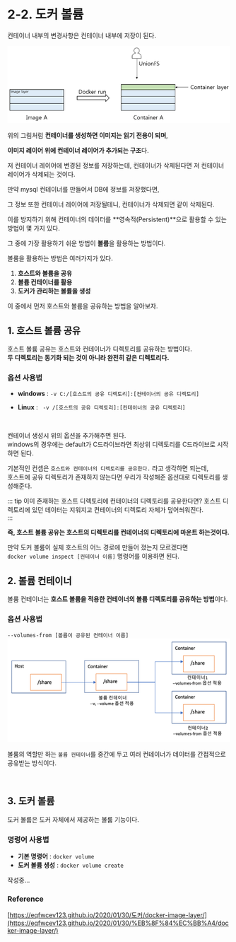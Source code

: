 # 2-2. 도커 볼륨

컨테이너 내부의 변경사항은 컨테이너 내부에 저장이 된다.

![container-layer](/images/TIL/ETC-Docker/container-layer.png)

위의 그림처럼 **컨테이너를 생성하면 이미지는 읽기 전용이 되며**,

**이미지 레이어 위에 컨테이너 레이어가 추가되는 구조**다.

저 컨테이너 레이어에 변경된 정보를 저장하는데, 컨테이너가 삭제된다면 저 컨테이너 레이어가 삭제되는 것이다.

만약 mysql 컨테이너를 만들어서 DB에 정보를 저장했다면,

그 정보 또한 컨테이너 레이어에 저장될테니, 컨테이너가 삭제되면 같이 삭제된다.

이를 방지하기 위해 컨테이너의 데이터를 **영속적(Persistent)**으로 활용할 수 있는 방법이 몇 가지 있다.

그 중에 가장 활용하기 쉬운 방법이 **볼륨**을 활용하는 방법이다.

볼륨을 활용하는 방법은 여러가지가 있다.

1. **호스트와 볼륨을 공유**
2. **볼륨 컨테이너를 활용**
3. **도커가 관리하는 볼륨을 생성**

이 중에서 먼저 호스트와 볼륨을 공유하는 방법을 알아보자.

## 1. 호스트 볼륨 공유
호스트 볼륨 공유는 호스트와 컨테이너가 디렉토리를 공유하는 방법이다.  
**두 디렉토리는 동기화 되는 것이 아니라 완전히 같은 디렉토리다.**

### 옵션 사용법
- **windows** : `-v C:/[호스트의 공유 디렉토리]:[컨테이너의 공유 디렉토리]`  

- **Linux** : ` -v /[호스트의 공유 디렉토리]:[컨테이너의 공유 디렉토리]`

<br>
  
컨테이너 생성시 위의 옵션을 추가해주면 된다.  
windows의 경우에는 default가 C드라이브라면 최상위 디렉토리를 C드라이브로 시작하면 된다.  

기본적인 컨셉은 `호스트와 컨테이너의 디렉토리를 공유한다.` 라고 생각하면 되는데,  
호스트에 공유 디렉토리가 존재하지 않는다면 우리가 작성해준 옵션대로 디렉토리를 생성해준다.

::: tip 이미 존재하는 호스트 디렉토리에 컨테이너의 디렉토리를 공유한다면?
호스트 디렉토리에 있던 데이터는 지워지고 컨테이너의 디렉토리 자체가 덮어씌워진다.  
:::

**즉, 호스트 볼륨 공유는 호스트의 디렉토리를 컨테이너의 디렉토리에 마운트 하는것이다.**  

만약 도커 볼륨이 실제 호스트의 어느 경로에 만들어 졌는지 모르겠다면  
`docker volume inspect [컨테이너 이름]` 명령어를 이용하면 된다.


## 2. 볼륨 컨테이너
볼륨 컨테이너는 **호스트 볼륨을 적용한 컨테이너의 볼륨 디렉토리를 공유하는 방법**이다.  
### 옵션 사용법
`--volumes-from [볼륨이 공유된 컨테이너 이름]`
![volume-container](/images/TIL/ETC-Docker/volume-container.png)

볼륨의 역할만 하는 `볼륨 컨테이너`를 중간에 두고 여러 컨테이너가 데이터를 간접적으로 공유받는 방식이다.

<br>

## 3. 도커 볼륨
도커 볼륨은 도커 자체에서 제공하는 볼륨 기능이다.  
### 명령어 사용법
- **기본 명령어** : `docker volume`
- **도커 볼륨 생성** : `docker volume create`

작성중...




### Reference

[https://eqfwcev123.github.io/2020/01/30/도커/docker-image-layer/](https://eqfwcev123.github.io/2020/01/30/%EB%8F%84%EC%BB%A4/docker-image-layer/)
